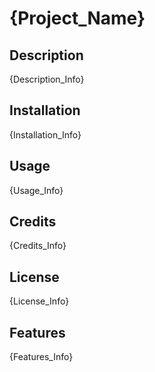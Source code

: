 # {Project_Name}

## Description
{Description_Info}

<!-- ## {Table_of_Contents}
{ToC_Info} -->

## Installation
{Installation_Info}

## Usage
{Usage_Info}

## Credits
{Credits_Info}

## License
{License_Info}

<!-- ## {Badges}
{Badges_Info} -->

## Features
{Features_Info}

<!-- ## {How_to_Contribute}
{Contributions_Info}

## {Tests}
{Tests_Info} -->